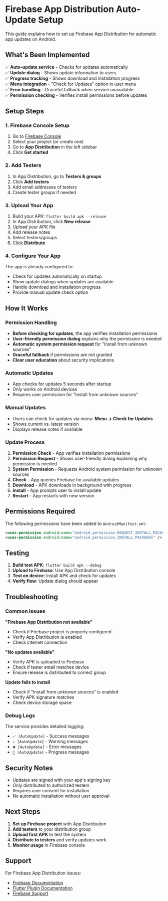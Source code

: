 # Firebase App Distribution Auto-Update Setup

This guide explains how to set up Firebase App Distribution for automatic app updates on Android.

## What's Been Implemented

✅ **Auto-update service** - Checks for updates automatically  
✅ **Update dialog** - Shows update information to users  
✅ **Progress tracking** - Shows download and installation progress  
✅ **Menu integration** - "Check for Updates" option in user menu  
✅ **Error handling** - Graceful fallback when service unavailable  
✅ **Permission checking** - Verifies install permissions before updates  

## Setup Steps

### 1. Firebase Console Setup

1. Go to [Firebase Console](https://console.firebase.google.com/)
2. Select your project (or create one)
3. Go to **App Distribution** in the left sidebar
4. Click **Get started**

### 2. Add Testers

1. In App Distribution, go to **Testers & groups**
2. Click **Add testers**
3. Add email addresses of testers
4. Create tester groups if needed

### 3. Upload Your App

1. Build your APK: `flutter build apk --release`
2. In App Distribution, click **New release**
3. Upload your APK file
4. Add release notes
5. Select testers/groups
6. Click **Distribute**

### 4. Configure Your App

The app is already configured to:
- Check for updates automatically on startup
- Show update dialogs when updates are available
- Handle download and installation progress
- Provide manual update check option

## How It Works

### Permission Handling
- **Before checking for updates**, the app verifies installation permissions
- **User-friendly permission dialog** explains why the permission is needed
- **Automatic system permission request** for "Install from unknown sources"
- **Graceful fallback** if permissions are not granted
- **Clear user education** about security implications

### Automatic Updates
- App checks for updates 5 seconds after startup
- Only works on Android devices
- Requires user permission for "Install from unknown sources"

### Manual Updates
- Users can check for updates via menu: **Menu → Check for Updates**
- Shows current vs. latest version
- Displays release notes if available

### Update Process
1. **Permission Check** - App verifies installation permissions
2. **Permission Request** - Shows user-friendly dialog explaining why permission is needed
3. **System Permission** - Requests Android system permission for unknown sources
4. **Check** - App queries Firebase for available updates
5. **Download** - APK downloads in background with progress
6. **Install** - App prompts user to install update
7. **Restart** - App restarts with new version

## Permissions Required

The following permissions have been added to `AndroidManifest.xml`:
```xml
<uses-permission android:name="android.permission.REQUEST_INSTALL_PACKAGES" />
<uses-permission android:name="android.permission.INSTALL_PACKAGES" />
```

## Testing

1. **Build test APK**: `flutter build apk --debug`
2. **Upload to Firebase**: Use App Distribution console
3. **Test on device**: Install APK and check for updates
4. **Verify flow**: Update dialog should appear

## Troubleshooting

### Common Issues

**"Firebase App Distribution not available"**
- Check if Firebase project is properly configured
- Verify App Distribution is enabled
- Check internet connection

**"No updates available"**
- Verify APK is uploaded to Firebase
- Check if tester email matches device
- Ensure release is distributed to correct group

**Update fails to install**
- Check if "Install from unknown sources" is enabled
- Verify APK signature matches
- Check device storage space

### Debug Logs

The service provides detailed logging:
- `✅ [AutoUpdate]` - Success messages
- `⚠️ [AutoUpdate]` - Warning messages  
- `❌ [AutoUpdate]` - Error messages
- `🔄 [AutoUpdate]` - Progress messages

## Security Notes

- Updates are signed with your app's signing key
- Only distributed to authorized testers
- Requires user consent for installation
- No automatic installation without user approval

## Next Steps

1. **Set up Firebase project** with App Distribution
2. **Add testers** to your distribution group
3. **Upload first APK** to test the system
4. **Distribute to testers** and verify updates work
5. **Monitor usage** in Firebase console

## Support

For Firebase App Distribution issues:
- [Firebase Documentation](https://firebase.google.com/docs/app-distribution)
- [Flutter Plugin Documentation](https://pub.dev/packages/firebase_app_distribution)
- [Firebase Support](https://firebase.google.com/support)
